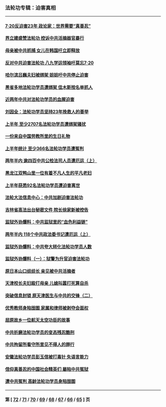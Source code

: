 ### 法轮功专辑：迫害真相
---
#### [7·20反迫害23年 政论家：世界需要“真善忍”](../../pages/nf4379/n13782402.md) 
#### [界立建盛赞法轮功 控诉中共活摘器官暴行](../../pages/nf4379/n13781971.md) 
#### [母亲被中共抓捕 女儿在韩国吁立即释放](../../pages/nf4379/n13781383.md) 
#### [反对中共迫害法轮功 八九学运领袖吁莫忘7‧20](../../pages/nf4379/n13781274.md) 
#### [哈尔滨吕巍夫妇被绑架 姐姐吁中共停止迫害](../../pages/nf4379/n13780481.md) 
#### [黑省多地法轮功学员遭绑架 佳木斯按名单抓人](../../pages/nf4379/n13779958.md) 
#### [近两年中共对法轮功学员的血腥迫害](../../pages/nf4379/n13778445.md) 
#### [刘因全：法轮功学员坚持23年挽救人的善举](../../pages/nf4379/n13778949.md) 
#### [上半年 至少2707名法轮功学员遭绑架骚扰](../../pages/nf4379/n13776397.md) 
#### [一份来自中国劳教所里的生日礼物](../../pages/nf4379/n13777122.md) 
#### [上半年统计 至少366名法轮功学员遭冤判](../../pages/nf4379/n13775603.md) 
#### [两年半内 逾四百中共公检法司人员遭厄运（上）](../../pages/nf4379/n13767733.md) 
#### [黑龙江双鸭山里一位有着不凡人生的平凡老妇](../../pages/nf4379/n13774224.md) 
#### [上半年获悉92名法轮功学员遭迫害离世](../../pages/nf4379/n13772701.md) 
#### [法轮大法信息中心：中共加剧迫害法轮功](../../pages/nf4379/n13772403.md) 
#### [吉林省高法出台秘密文件 院长徐家新被控告](../../pages/nf4379/n13771719.md) 
#### [监狱外协爆料：中共监狱里的“血色利益链”](../../pages/nf4379/n13769954.md) 
#### [两年半内 118个中共政法委书记遭厄运（上）](../../pages/nf4379/n13763600.md) 
#### [监狱外协爆料：中共夸大转化法轮功学员人数](../../pages/nf4379/n13769180.md) 
#### [监狱外协爆料（一）：狱警为升官迫害法轮功](../../pages/nf4379/n13768538.md) 
#### [原日本山口组组长 亲见被中共活摘者](../../pages/nf4379/n13767360.md) 
#### [天津校长夫妇殴打母亲 儿媳叫嚣打死算自杀](../../pages/nf4379/n13767387.md) 
#### [突破信息封锁 原天津医生与中共的交锋（二）](../../pages/nf4379/n13767437.md) 
#### [优秀教师身陷囹圄 家属和律师被剥夺会面权](../../pages/nf4379/n13765832.md) 
#### [屈原故乡一位航天太空功臣的故事](../../pages/nf4379/n13764742.md) 
#### [中共折磨法轮功学员的变态残忍酷刑](../../pages/nf4379/n13762772.md) 
#### [中共拘留所看守所里见不得人的罪行](../../pages/nf4379/n13761656.md) 
#### [安徽法轮功学员彭玉信被打毒针 失语言能力](../../pages/nf4379/n13760892.md) 
#### [信仰真善忍的中国社会精英们 屡陷中共冤狱](../../pages/nf4379/n13760120.md) 
#### [遭中共冤判 高龄法轮功学员身陷囹圄](../../pages/nf4379/n13759378.md) 

---
#### 第 [ [72](./72.md) / [71](./71.md) / [70](./70.md) / [69](./69.md) / [68](./68.md) / [67](./67.md) / [66](./66.md) / [65](./65.md) ] 页
